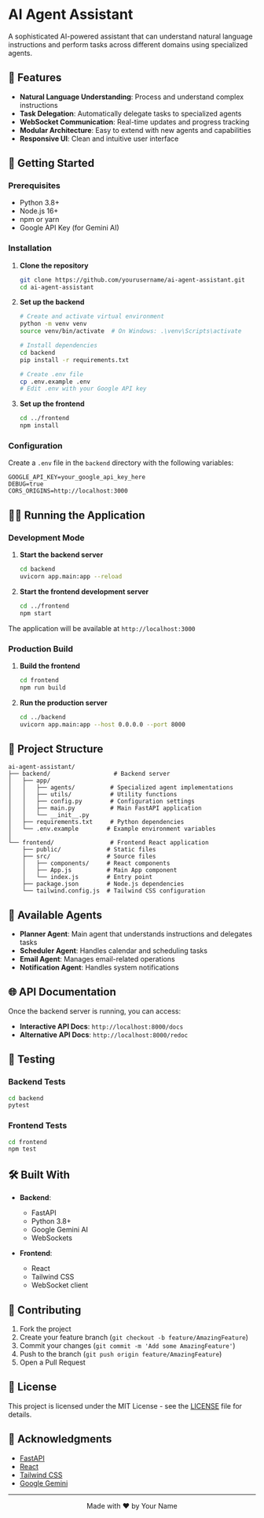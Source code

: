 # AI Agent Assistant

A sophisticated AI-powered assistant that can understand natural language instructions and perform tasks across different domains using specialized agents.

## 🌟 Features

- **Natural Language Understanding**: Process and understand complex instructions
- **Task Delegation**: Automatically delegate tasks to specialized agents
- **WebSocket Communication**: Real-time updates and progress tracking
- **Modular Architecture**: Easy to extend with new agents and capabilities
- **Responsive UI**: Clean and intuitive user interface

## 🚀 Getting Started

### Prerequisites

- Python 3.8+
- Node.js 16+
- npm or yarn
- Google API Key (for Gemini AI)

### Installation

1. **Clone the repository**
   ```bash
   git clone https://github.com/yourusername/ai-agent-assistant.git
   cd ai-agent-assistant
   ```

2. **Set up the backend**
   ```bash
   # Create and activate virtual environment
   python -m venv venv
   source venv/bin/activate  # On Windows: .\venv\Scripts\activate
   
   # Install dependencies
   cd backend
   pip install -r requirements.txt
   
   # Create .env file
   cp .env.example .env
   # Edit .env with your Google API key
   ```

3. **Set up the frontend**
   ```bash
   cd ../frontend
   npm install
   ```

### Configuration

Create a `.env` file in the `backend` directory with the following variables:

```env
GOOGLE_API_KEY=your_google_api_key_here
DEBUG=true
CORS_ORIGINS=http://localhost:3000
```

## 🏃‍♂️ Running the Application

### Development Mode

1. **Start the backend server**
   ```bash
   cd backend
   uvicorn app.main:app --reload
   ```

2. **Start the frontend development server**
   ```bash
   cd ../frontend
   npm start
   ```

The application will be available at `http://localhost:3000`

### Production Build

1. **Build the frontend**
   ```bash
   cd frontend
   npm run build
   ```

2. **Run the production server**
   ```bash
   cd ../backend
   uvicorn app.main:app --host 0.0.0.0 --port 8000
   ```

## 🧩 Project Structure

```
ai-agent-assistant/
├── backend/                  # Backend server
│   ├── app/
│   │   ├── agents/          # Specialized agent implementations
│   │   ├── utils/           # Utility functions
│   │   ├── config.py        # Configuration settings
│   │   ├── main.py          # Main FastAPI application
│   │   └── __init__.py
│   ├── requirements.txt     # Python dependencies
│   └── .env.example        # Example environment variables
│
└── frontend/                # Frontend React application
    ├── public/             # Static files
    ├── src/                # Source files
    │   ├── components/     # React components
    │   ├── App.js          # Main App component
    │   └── index.js        # Entry point
    ├── package.json        # Node.js dependencies
    └── tailwind.config.js  # Tailwind CSS configuration
```

## 🤖 Available Agents

- **Planner Agent**: Main agent that understands instructions and delegates tasks
- **Scheduler Agent**: Handles calendar and scheduling tasks
- **Email Agent**: Manages email-related operations
- **Notification Agent**: Handles system notifications

## 🌐 API Documentation

Once the backend server is running, you can access:

- **Interactive API Docs**: `http://localhost:8000/docs`
- **Alternative API Docs**: `http://localhost:8000/redoc`

## 🧪 Testing

### Backend Tests
```bash
cd backend
pytest
```

### Frontend Tests
```bash
cd frontend
npm test
```

## 🛠️ Built With

- **Backend**:
  - FastAPI
  - Python 3.8+
  - Google Gemini AI
  - WebSockets

- **Frontend**:
  - React
  - Tailwind CSS
  - WebSocket client

## 🤝 Contributing

1. Fork the project
2. Create your feature branch (`git checkout -b feature/AmazingFeature`)
3. Commit your changes (`git commit -m 'Add some AmazingFeature'`)
4. Push to the branch (`git push origin feature/AmazingFeature`)
5. Open a Pull Request

## 📄 License

This project is licensed under the MIT License - see the [LICENSE](LICENSE) file for details.

## 🙏 Acknowledgments

- [FastAPI](https://fastapi.tiangolo.com/)
- [React](https://reactjs.org/)
- [Tailwind CSS](https://tailwindcss.com/)
- [Google Gemini](https://ai.google/)

---

<div align="center">
  <p>Made with ❤️ by Your Name</p>
</div>
